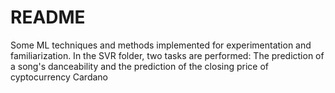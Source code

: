 # README

Some ML techniques and methods implemented for experimentation and familiarization. In the SVR folder, two tasks are performed: The prediction of a song's danceability and the prediction of the closing price of cyptocurrency Cardano
